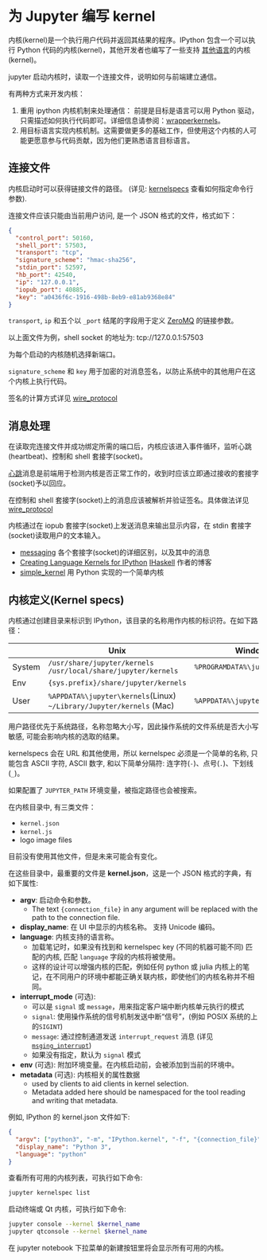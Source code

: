 # 为 Jupyter 编写 kernel

内核(kernel)是一个执行用户代码并返回其结果的程序。IPython 包含一个可以执行 Python 代码的内核(kernel)，其他开发者也编写了一些支持 [其他语言](https://github.com/jupyter/jupyter/wiki/Jupyter-kernels)的内核(kernel)。

jupyter 启动内核时，读取一个连接文件，说明如何与前端建立通信。

有两种方式来开发内核：

1. 重用 ipython 内核机制来处理通信： 前提是目标是语言可以用 Python 驱动，只需描述如何执行代码即可。详细信息请参阅：[wrapperkernels]()。
2. 用目标语言实现内核机制。这需要做更多的基础工作，但使用这个内核的人可能更愿意参与代码贡献，因为他们更熟悉语言目标语言。

## 连接文件

内核启动时可以获得链接文件的路径。 (详见: [kernelspecs]() 查看如何指定命令行参数).

连接文件应该只能由当前用户访问, 是一个 JSON 格式的文件，格式如下：

```json
{
  "control_port": 50160,
  "shell_port": 57503,
  "transport": "tcp",
  "signature_scheme": "hmac-sha256",
  "stdin_port": 52597,
  "hb_port": 42540,
  "ip": "127.0.0.1",
  "iopub_port": 40885,
  "key": "a0436f6c-1916-498b-8eb9-e81ab9368e84"
}
```

``transport``, ``ip`` 和五个以 ``_port`` 结尾的字段用于定义 [ZeroMQ](http://zeromq.org/) 的链接参数。

以上面文件为例，shell socket 的地址为: tcp://127.0.0.1:57503

为每个启动的内核随机选择新端口。

``signature_scheme`` 和 ``key`` 用于加密的对消息签名，以防止系统中的其他用户在这个内核上执行代码。

签名的计算方式详见 [wire_protocol]()

## 消息处理

在读取完连接文件并成功绑定所需的端口后，内核应该进入事件循环，监听心跳(heartbeat)、控制和 shell 套接字(socket)。

[心跳]()消息是前端用于检测内核是否正常工作的，收到时应该立即通过接收的套接字(socket)予以回应。

在控制和 shell 套接字(socket)上的消息应该被解析并验证签名。具体做法详见 [wire_protocol]()

内核通过在 iopub 套接字(socket)上发送消息来输出显示内容，在 stdin 套接字(socket)读取用户的文本输入。

* [messaging]() 各个套接字(socket)的详细区别，以及其中的消息
* [Creating Language Kernels for IPython](http://andrew.gibiansky.com/blog/ipython/ipython-kernels/) [IHaskell](https://github.com/gibiansky/IHaskell) 作者的博客
* [simple_kernel](https://github.com/dsblank/simple_kernel) 用 Python 实现的一个简单内核

## 内核定义(Kernel specs)

内核通过创建目录来标识到 IPython，该目录的名称用作内核的标识符。在如下路径：

||Unix|Windows|
|---|---|---|
|System|``/usr/share/jupyter/kernels``<br />``/usr/local/share/jupyter/kernels`` |``%PROGRAMDATA%\jupyter\kernels``|
|Env|``{sys.prefix}/share/jupyter/kernels``||
|User|``%APPDATA%\jupyter\kernels``(Linux)<br />``~/Library/Jupyter/kernels`` (Mac)|``%APPDATA%\jupyter\kernels``  |

用户路径优先于系统路径，名称忽略大小写，因此操作系统的文件系统是否大小写敏感, 可能会影响内核的选取的结果。

kernelspecs 会在 URL 和其他使用，所以 kernelspec 必须是一个简单的名称, 只能包含 ASCII 字符, ASCII 数字, 和以下简单分隔符: 连字符(``-``)、点号(``.``)、下划线(``_``)。

如果配置了 `JUPYTER_PATH` 环境变量，被指定路径也会被搜索。

在内核目录中, 有三类文件：

* ``kernel.json``
* ``kernel.js``
*  logo image files

目前没有使用其他文件，但是未来可能会有变化。

在这些目录中，最重要的文件是 **kernel.json**，这是一个 JSON 格式的字典，有如下属性:

* **argv**: 启动命令和参数。
  * The text ``{connection_file}`` in any argument will be replaced with the path to the connection file.
* **display_name**: 在 UI 中显示的内核名称。 支持 Unicode 编码。
* **language**: 内核支持的语言称。
  * 加载笔记时，如果没有找到和 kernelspec key (不同的机器可能不同) 匹配的内核, 匹配 `language` 字段的内核将被使用。
  * 这样的设计可以增强内核的匹配，例如任何 python 或 julia 内核上的笔记，在不同用户的环境中都能正确关联内核，即使他们的内核名称并不相同。
* **interrupt_mode** (可选):
  * 可以是 ``signal`` 或 ``message``，用来指定客户端中断内核单元执行的模式
  * ``signal``: 使用操作系统的信号机制发送中断“信号”，(例如 POSIX 系统的上的``SIGINT``)
  * ``message``: 通过控制通道发送 ``interrupt_request`` 消息 (详见 [`msging_interrupt`]())
  * 如果没有指定，默认为 ``signal`` 模式
* **env** (可选): 附加环境变量。在内核启动前，会被添加到当前的环境中。
* **metadata** (可选): 内核相关的属性数据
  * used by clients to aid clients in kernel selection.
  * Metadata added here should be namespaced for the tool reading and writing that metadata.

例如, IPython 的 kernel.json 文件如下:

```json
{
  "argv": ["python3", "-m", "IPython.kernel", "-f", "{connection_file}"],
  "display_name": "Python 3",
  "language": "python"
}
```

查看所有可用的内核列表，可执行如下命令:

```bash
jupyter kernelspec list
```

启动终端或 Qt 内核，可执行如下命令:

```bash
jupyter console --kernel $kernel_name
jupyter qtconsole --kernel $kernel_name
```

在 jupyter notebook 下拉菜单的新建按钮里将会显示所有可用的内核。
